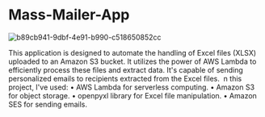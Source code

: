 # Mass-Mailer-App
![b89cb941-9dbf-4e91-b990-c518650852cc](https://github.com/abhishekgole004/Mass-Mailer-App/assets/67192873/37e45181-e1a3-4b17-9ec5-16675a78993a)

This application is designed to automate the handling of Excel files (XLSX) uploaded to an Amazon S3 bucket. It utilizes the power of AWS Lambda to efficiently process these files and extract data. It's capable of sending personalized emails to recipients extracted from the Excel files. 
n this project, I've used:
	•	AWS Lambda for serverless computing.
	•	Amazon S3 for object storage.
	•	openpyxl library for Excel file manipulation.
	•	Amazon SES for sending emails.
